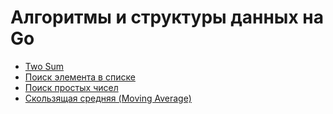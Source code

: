 # Алгоритмы и структуры данных на Go

- [Two Sum](2_sum)
- [Поиск элемента в списке](search)
- [Поиск простых чисел](prime_numbers)
- [Скользящая средняя (Moving Average)](moving_average)
